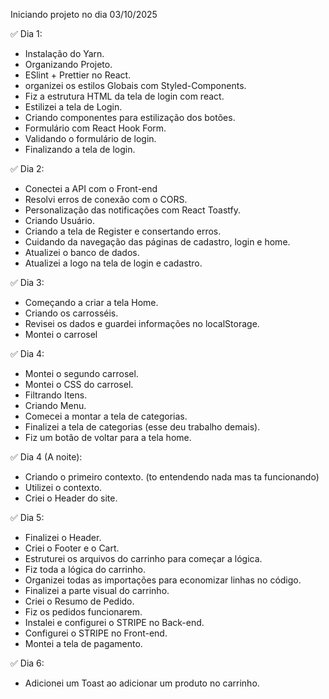 Iniciando projeto no dia 03/10/2025

✅ Dia 1: 
- Instalação do Yarn. 
- Organizando Projeto. 
- ESlint + Prettier no React.
- organizei os estilos Globais com Styled-Components.
- Fiz a estrutura HTML da tela de login com react.
- Estilizei a tela de Login.
- Criando componentes para estilização dos botões.
- Formulário com React Hook Form.
- Validando o formulário de login.
- Finalizando a tela de login.

✅ Dia 2:
- Conectei a API com o Front-end
- Resolvi erros de conexão com o CORS.
- Personalização das notificações com React Toastfy.
- Criando Usuário. 
- Criando a tela de Register e consertando erros.
- Cuidando da navegação das páginas de cadastro, login e home.
- Atualizei o banco de dados.
- Atualizei a logo na tela de login e cadastro.

✅ Dia 3:
- Começando a criar a tela Home.
- Criando os carrosséis.
- Revisei os dados e guardei informações no localStorage.
- Montei o carrosel

✅ Dia 4:
- Montei o segundo carrosel.
- Montei o CSS do carrosel.
- Filtrando Itens.
- Criando Menu.
- Comecei a montar a tela de categorias.
- Finalizei a tela de categorias (esse deu trabalho demais).
- Fiz um botão de voltar para a tela home.

✅ Dia 4 (A noite):

- Criando o primeiro contexto. (to entendendo nada mas ta funcionando)
- Utilizei o contexto.
- Criei o Header do site.

✅ Dia 5:
- Finalizei o Header.
- Criei o Footer e o Cart.
- Estruturei os arquivos do carrinho para começar a lógica.
- Fiz toda a lógica do carrinho.
- Organizei todas as importações para economizar linhas no código.
- Finalizei a parte visual do carrinho.
- Criei o Resumo de Pedido.
- Fiz os pedidos funcionarem.
- Instalei e configurei o STRIPE no Back-end.
- Configurei o STRIPE no Front-end.
- Montei a tela de pagamento.

✅ Dia 6:
- Adicionei um Toast ao adicionar um produto no carrinho.

